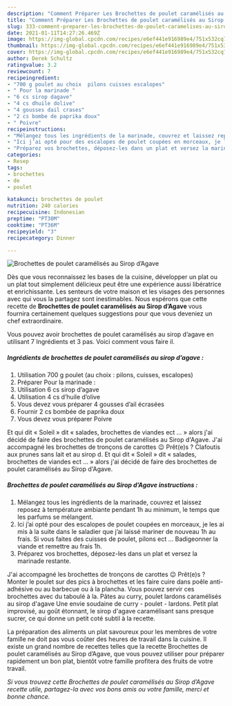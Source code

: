 ```yaml
---
description: "Comment Préparer Les Brochettes de poulet caramélisés au Sirop d’Agave"
title: "Comment Préparer Les Brochettes de poulet caramélisés au Sirop d’Agave"
slug: 333-comment-preparer-les-brochettes-de-poulet-caramelises-au-sirop-dagave
date: 2021-01-11T14:27:26.469Z
image: https://img-global.cpcdn.com/recipes/e6ef441e916989e4/751x532cq70/brochettes-de-poulet-caramelises-au-sirop-dagave-photo-principale-de-la-recette.jpg
thumbnail: https://img-global.cpcdn.com/recipes/e6ef441e916989e4/751x532cq70/brochettes-de-poulet-caramelises-au-sirop-dagave-photo-principale-de-la-recette.jpg
cover: https://img-global.cpcdn.com/recipes/e6ef441e916989e4/751x532cq70/brochettes-de-poulet-caramelises-au-sirop-dagave-photo-principale-de-la-recette.jpg
author: Derek Schultz
ratingvalue: 3.2
reviewcount: 7
recipeingredient:
- "700 g poulet au choix  pilons cuisses escalopes"
- " Pour la marinade "
- "6 cs sirop dagave"
- "4 cs dhuile dolive"
- "4 gousses dail crases"
- "2 cs bombe de paprika doux"
- " Poivre"
recipeinstructions:
- "Mélangez tous les ingrédients de la marinade, couvrez et laissez reposez à température ambiante pendant 1h au minimum, le temps que les parfums se mélangent."
- "Ici j’ai opté pour des escalopes de poulet coupées en morceaux, je les ai mis à la suite dans le saladier que j’ai laissé mariner de nouveau 1h au frais. Si vous faites des cuisses de poulet, pilons ect … Badigeonner la viande et remettre au frais 1h."
- "Préparez vos brochettes, déposez-les dans un plat et versez la marinade restante."
categories:
- Resep
tags:
- brochettes
- de
- poulet

katakunci: brochettes de poulet 
nutrition: 240 calories
recipecuisine: Indonesian
preptime: "PT30M"
cooktime: "PT36M"
recipeyield: "3"
recipecategory: Dinner

---
```



![Brochettes de poulet caramélisés au Sirop d’Agave](https://img-global.cpcdn.com/recipes/e6ef441e916989e4/751x532cq70/brochettes-de-poulet-caramelises-au-sirop-dagave-photo-principale-de-la-recette.jpg)

Dès que vous reconnaissez les bases de la cuisine, développer un plat ou un plat tout simplement délicieux peut être une expérience aussi libératrice et enrichissante. Les senteurs de votre maison et les visages des personnes avec qui vous la partagez sont inestimables. Nous espérons que cette recette de <strong> Brochettes de poulet caramélisés au Sirop d’Agave </strong> vous fournira certainement quelques suggestions pour que vous deveniez un chef extraordinaire.

<!--inarticleads1-->

Vous pouvez avoir brochettes de poulet caramélisés au sirop d’agave en utilisant 7 Ingrédients et 3 pas. Voici comment vous faire il.

##### Ingrédients de brochettes de poulet caramélisés au sirop d’agave :

1. Utilisation 700 g poulet (au choix : pilons, cuisses, escalopes)
1. Préparer  Pour la marinade :
1. Utilisation 6 cs sirop d’agave
1. Utilisation 4 cs d’huile d’olive
1. Vous devez vous préparer 4 gousses d’ail écrasées
1. Fournir 2 cs bombée de paprika doux
1. Vous devez vous préparer  Poivre


Et qui dit « Soleil » dit « salades, brochettes de viandes ect … » alors j&#39;ai décidé de faire des brochettes de poulet caramélisés au Sirop d&#39;Agave. J&#39;ai accompagné les brochettes de tronçons de carottes 😉 Prêt(e)s ? Clafoutis aux prunes sans lait et au sirop d. Et qui dit « Soleil » dit « salades, brochettes de viandes ect … » alors j&#39;ai décidé de faire des brochettes de poulet caramélisés au Sirop d&#39;Agave. 

<!--inarticleads2-->

##### Brochettes de poulet caramélisés au Sirop d’Agave instructions :

1. Mélangez tous les ingrédients de la marinade, couvrez et laissez reposez à température ambiante pendant 1h au minimum, le temps que les parfums se mélangent.
1. Ici j’ai opté pour des escalopes de poulet coupées en morceaux, je les ai mis à la suite dans le saladier que j’ai laissé mariner de nouveau 1h au frais. Si vous faites des cuisses de poulet, pilons ect … Badigeonner la viande et remettre au frais 1h.
1. Préparez vos brochettes, déposez-les dans un plat et versez la marinade restante.


J&#39;ai accompagné les brochettes de tronçons de carottes 😉 Prêt(e)s ? Monter le poulet sur des pics à brochettes et les faire cuire dans poêle anti-adhésive ou au barbecue ou à la plancha. Vous pouvez servir ces brochettes avec du taboulé à la. Pâtes au curry, poulet lardons caramélisés au sirop d&#39;agave Une envie soudaine de curry - poulet - lardons. Petit plat improvisé, au goût étonnant, le sirop d&#39;agave caramélisant sans presque sucrer, ce qui donne un petit coté subtil à la recette. 

<!--inarticleads1-->

<p>
La préparation des aliments un plat savoureux pour les membres de votre famille ne doit pas vous coûter des heures de travail dans la cuisine. Il existe un grand nombre de recettes telles que la recette Brochettes de poulet caramélisés au Sirop d’Agave, que vous pouvez utiliser pour préparer rapidement un bon plat, bientôt votre famille profitera des fruits de votre travail.
</p>

<p>
<i>Si vous trouvez cette Brochettes de poulet caramélisés au Sirop d’Agave recette utile, partagez-la avec vos bons amis ou votre famille, merci et bonne chance.</i>
</p>
